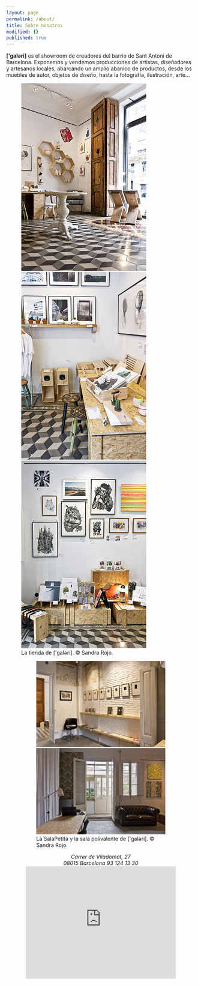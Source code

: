 ```yaml
---
layout: page
permalink: /about/
title: Sobre nosotros
modified: {}
published: true
---
```

**['galəri]** es el showroom de creadores del barrio de Sant Antoni de Barcelona. Exponemos y vendemos producciones de artistas, diseñadores y artesanos locales, abarcando un amplio abanico de productos, desde los muebles de autor, objetos de diseño, hasta la fotografía, ilustración, arte...

<figure class="third">	
	<a href="/images/IMG_9345.jpg"><img src="/images/IMG_9345.jpg" alt="Tienda galeribcn diseño Barcelona"></a>
	<a href="/images/IMG_9364.jpg"><img src="/images/IMG_9364.jpg" alt="Tienda galeribcn diseño Barcelona"></a>
	<a href="/images/IMG_9395.jpg"><img src="/images/IMG_9395.jpg" alt="Tienda galeribcn diseño Barcelona"></a>
<figcaption>La tienda de ['galəri]. © Sandra Rojo. </figcaption>
</figure>


<figure class="half">
<figure>
	<a href="/images/IMG_9321.jpg"><img src="/images/IMG_9321.jpg" alt="La SalaPetita galeribcn diseño Barcelona"></a>
	<a href="/images/IMG_9237.jpg"><img src="/images/IMG_9237.jpg" alt="La SalaPolivalente galeribcn diseño Barcelona"></a>
<figcaption>La SalaPetita y la sala polivalente de ['galəri]. © Sandra Rojo.</figcaption>
</figure>


<center>
<address>
Carrer de Viladomat, 27
<br>
08015 Barcelona  93 124 13 30
</address>
</center>


<iframe style="display: block; margin: auto" src="https://www.google.com/maps/embed?pb=!1m14!1m8!1m3!1d11975.635251283762!2d2.1614642846557603!3d41.37606584414475!3m2!1i1024!2i768!4f13.1!3m3!1m2!1s0x12a4a26131b74e8b%3A0xfce5190844a92ac3!2sCarrer+de+Viladomat%2C+27%2C+08015+Barcelona%2C+Espa%C3%B1a!5e0!3m2!1ses!2s!4v1406475254771" width="400" height="300" frameborder="0" style="border:0"></iframe>
